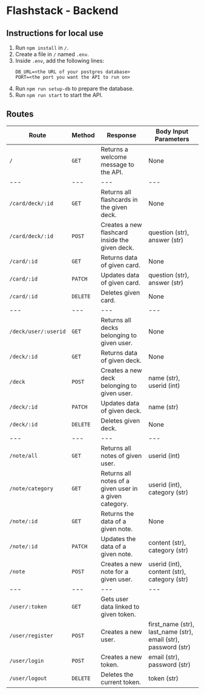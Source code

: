 # Flashstack - Backend

## Instructions for local use

1. Run `npm install` in `/`.
2. Create a file in `/` named `.env`.
3. Inside `.env`, add the following lines:
    ```
    DB_URL=<the URL of your postgres database>
    PORT=<the port you want the API to run on>
    ```
4. Run `npm run setup-db` to prepare the database.
5. Run `npm run start` to start the API.

## Routes


| Route | Method | Response | Body Input Parameters
| --- | --- | --- | --- |
| `/` | `GET` | Returns a welcome message to the API. | None
| --- | --- | --- | --- |
| `/card/deck/:id` | `GET` | Returns all flashcards in the given deck. | None
| `/card/deck/:id` | `POST` | Creates a new flashcard inside the given deck. | question (str), answer (str)
| `/card/:id` | `GET` | Returns data of given card. | None
| `/card/:id` | `PATCH` | Updates data of given card. | question (str), answer (str)
| `/card/:id` | `DELETE` | Deletes given card. | None
| --- | --- | --- | --- |
| `/deck/user/:userid` | `GET` | Returns all decks belonging to given user. | None
| `/deck/:id` | `GET` | Returns data of given deck. | None
| `/deck` | `POST` | Creates a new deck belonging to given user. | name (str), userid (int)
| `/deck/:id` | `PATCH` | Updates data of given deck. | name (str)
| `/deck/:id` | `DELETE` | Deletes given deck. | None
| --- | --- | --- | --- |
| `/note/all` | `GET` | Returns all notes of given user. | userid (int)
| `/note/category` | `GET` | Returns all notes of a given user in a given category. | userid (int), category (str)
| `/note/:id` | `GET` | Returns the data of a given note. | None
| `/note/:id` | `PATCH` | Updates the data of a given note. | content (str), category (str)
| `/note` | `POST` | Creates a new note for a given user. | userid (int), content (str), category (str)
| --- | --- | --- | --- |
| `/user/:token` | `GET` | Gets user data linked to given token. | 
| `/user/register` | `POST` | Creates a new user. | first_name (str), last_name (str), email (str), password (str)
| `/user/login` | `POST` | Creates a new token. | email (str), password (str)
| `/user/logout` | `DELETE` | Deletes the current token. | token (str)


